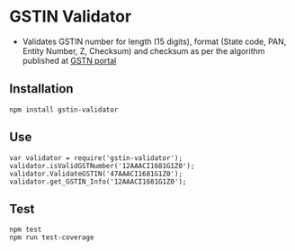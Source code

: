 # GSTIN Validator

* Validates GSTIN number for length (15 digits), format (State code, PAN, Entity Number, Z, Checksum) and checksum as per the algorithm published at [GSTN portal](http://developer.gstsystem.co.in/pages/apiportal/data/gsp/download/GSTIN_Validation_SampleCode.zip)

## Installation 

    npm install gstin-validator

## Use

    var validator = require('gstin-validator');
    validator.isValidGSTNumber('12AAACI1681G1Z0');
	validator.ValidateGSTIN('47AAACI1681G1Z0');
	validator.get_GSTIN_Info('12AAACI1681G1Z0');

## Test

    npm test
	npm run test-coverage